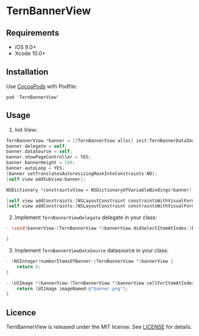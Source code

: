 # TernBannerView

## Requirements

- iOS 9.0+
- Xcode 10.0+

## Installation

Use [CocoaPods](https://cocoapods.org) with Podfile:

```
pod 'TernBannerView'
```

## Usage

1) Init View:

``` objective-c
TernBannerView *banner = [[TernBannerView alloc] init:TernBannerDataImage];
banner.delegate = self;
banner.dataSource = self;
banner.showPageController = YES;
banner.bannerHeight = 160;
banner.autoLoop = YES;
[banner setTranslatesAutoresizingMaskIntoConstraints:NO];
[self.view addSubview:banner];

NSDictionary *constraintsView = NSDictionaryOfVariableBindings(banner);

[self.view addConstraints:[NSLayoutConstraint constraintsWithVisualFormat:@"V:|-50-[banner(160)]" options:0 metrics:nil views:constraintsView ]];
[self.view addConstraints:[NSLayoutConstraint constraintsWithVisualFormat:@"H:|-0-[banner]-0-|" options:0 metrics:nil views:constraintsView ]];
```

2) Implement   `TernBannerViewDelegate`  delegate in your class: 

``` objective-c
- (void)bannerView:(TernBannerView *)bannerView didSelectItemAtIndex:(NSInteger)index {

}
```

3) Implement `TernBannerViewDataSource`  datasource in your class: 

``` objective-c
- (NSInteger)numberItemsOfBanner:(TernBannerView *)bannerView {
    return 4;
}

- (UIImage *)bannerView:(TernBannerView *)bannerView cellForItemAtIndex:(NSInteger)index {
    return [UIImage imageNamed:@"banner.png"];
}
```

## Licence

TernBannerView is released under the MIT license.
See [LICENSE](./LICENSE) for details.

